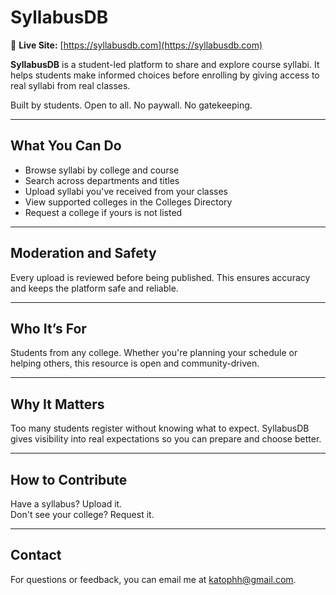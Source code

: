 # SyllabusDB

🔗 **Live Site:** [https://syllabusdb.com](https://syllabusdb.com)

**SyllabusDB** is a student-led platform to share and explore course syllabi. It helps students make informed choices before enrolling by giving access to real syllabi from real classes.

Built by students. Open to all. No paywall. No gatekeeping.

---

## What You Can Do

- Browse syllabi by college and course
- Search across departments and titles
- Upload syllabi you've received from your classes
- View supported colleges in the Colleges Directory
- Request a college if yours is not listed

---

## Moderation and Safety

Every upload is reviewed before being published. This ensures accuracy and keeps the platform safe and reliable.

---

## Who It’s For

Students from any college. Whether you're planning your schedule or helping others, this resource is open and community-driven.

---

## Why It Matters

Too many students register without knowing what to expect. SyllabusDB gives visibility into real expectations so you can prepare and choose better.

---

## How to Contribute

Have a syllabus? Upload it.  
Don't see your college? Request it.

---

## Contact

For questions or feedback, you can email me at katophh@gmail.com.
